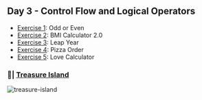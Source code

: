 ## Day 3 - Control Flow and Logical Operators

- [Exercise 1](): Odd or Even
- [Exercise 2](): BMI Calculator 2.0
- [Exercise 3](): Leap Year
- [Exercise 4](): Pizza Order
- [Exercise 5](): Love Calculator

### 📝| [Treasure Island]()
![treasure-island](treasure-island.gif)

